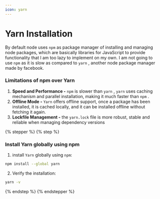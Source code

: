 ```yaml
---
icon: yarn
---
```


# Yarn Installation

By default node uses `npm` as package manager of installing and managing node packages, which are basically libraries for JavaScript to provide functionality that I am too lazy to implement on my own. I am not going to use `npm` as it is slow as compared to `yarn` , another node package manager made by facebook.&#x20;

### Limitations of npm over Yarn

1. **Speed and Performance -** `npm`  is slower than `yarn` , `yarn`  uses caching mechanism and parallel installation, making it much faster than `npm` .
2. **Offline Mode -** `Yarn`  offers offline support, once a package has been installed, it is cached locally, and it can be installed offline without fetching it again.
3. **Lockfile Management -** the `yarn.lock` file is more robust, stable and reliable when managing dependency versions

{% stepper %}
{% step %}
### Install Yarn globally using npm

1. install `Yarn` globally using `npm`:

```bash
npm install --global yarn
```

2. Verify the installation:

```bash
yarn -v
```
{% endstep %}
{% endstepper %}

